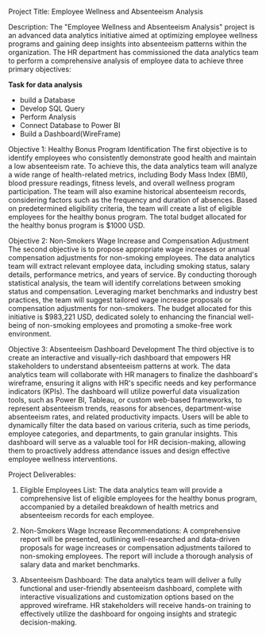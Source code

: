 Project Title: Employee Wellness and Absenteeism Analysis

Description:
The "Employee Wellness and Absenteeism Analysis" project is an advanced data analytics initiative aimed at optimizing employee wellness programs and gaining deep insights into absenteeism patterns within the organization. The HR department has commissioned the data analytics team to perform a comprehensive analysis of employee data to achieve three primary objectives:

**Task for data analysis**
- build a Database
- Develop SQL Query
- Perform Analysis
- Connect Database to Power BI
- Build a Dashboard(WireFrame)

Objective 1: Healthy Bonus Program Identification
The first objective is to identify employees who consistently demonstrate good health and maintain a low absenteeism rate. To achieve this, the data analytics team will analyze a wide range of health-related metrics, including Body Mass Index (BMI), blood pressure readings, fitness levels, and overall wellness program participation. The team will also examine historical absenteeism records, considering factors such as the frequency and duration of absences. Based on predetermined eligibility criteria, the team will create a list of eligible employees for the healthy bonus program. The total budget allocated for the healthy bonus program is $1000 USD.

Objective 2: Non-Smokers Wage Increase and Compensation Adjustment
The second objective is to propose appropriate wage increases or annual compensation adjustments for non-smoking employees. The data analytics team will extract relevant employee data, including smoking status, salary details, performance metrics, and years of service. By conducting thorough statistical analysis, the team will identify correlations between smoking status and compensation. Leveraging market benchmarks and industry best practices, the team will suggest tailored wage increase proposals or compensation adjustments for non-smokers. The budget allocated for this initiative is $983,221 USD, dedicated solely to enhancing the financial well-being of non-smoking employees and promoting a smoke-free work environment.

Objective 3: Absenteeism Dashboard Development
The third objective is to create an interactive and visually-rich dashboard that empowers HR stakeholders to understand absenteeism patterns at work. The data analytics team will collaborate with HR managers to finalize the dashboard's wireframe, ensuring it aligns with HR's specific needs and key performance indicators (KPIs). The dashboard will utilize powerful data visualization tools, such as Power BI, Tableau, or custom web-based frameworks, to represent absenteeism trends, reasons for absences, department-wise absenteeism rates, and related productivity impacts. Users will be able to dynamically filter the data based on various criteria, such as time periods, employee categories, and departments, to gain granular insights. This dashboard will serve as a valuable tool for HR decision-making, allowing them to proactively address attendance issues and design effective employee wellness interventions.

Project Deliverables:
1. Eligible Employees List: The data analytics team will provide a comprehensive list of eligible employees for the healthy bonus program, accompanied by a detailed breakdown of health metrics and absenteeism records for each employee.

2. Non-Smokers Wage Increase Recommendations: A comprehensive report will be presented, outlining well-researched and data-driven proposals for wage increases or compensation adjustments tailored to non-smoking employees. The report will include a thorough analysis of salary data and market benchmarks.

3. Absenteeism Dashboard: The data analytics team will deliver a fully functional and user-friendly absenteeism dashboard, complete with interactive visualizations and customization options based on the approved wireframe. HR stakeholders will receive hands-on training to effectively utilize the dashboard for ongoing insights and strategic decision-making.

